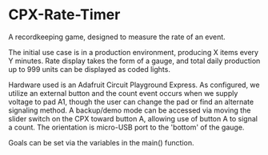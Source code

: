 # CPX-Rate-Timer
A recordkeeping game, designed to measure the rate of an event.

The initial use case is in a production environment, producing X items every
Y minutes.  Rate display takes the form of a gauge, and total daily production 
up to 999 units can be displayed as coded lights.

Hardware used is an Adafruit Circuit Playground Express.  As configured, we 
utilize an external button and the count event occurs when we supply voltage
to pad A1, though the user can change the pad or find an alternate signaling
method.  A backup/demo mode can be accessed via moving the slider switch on the
CPX toward button A, allowing use of button A to signal a count.  The 
orientation is micro-USB port to the 'bottom' of the gauge.  

Goals can be set via the variables in the main() function.
